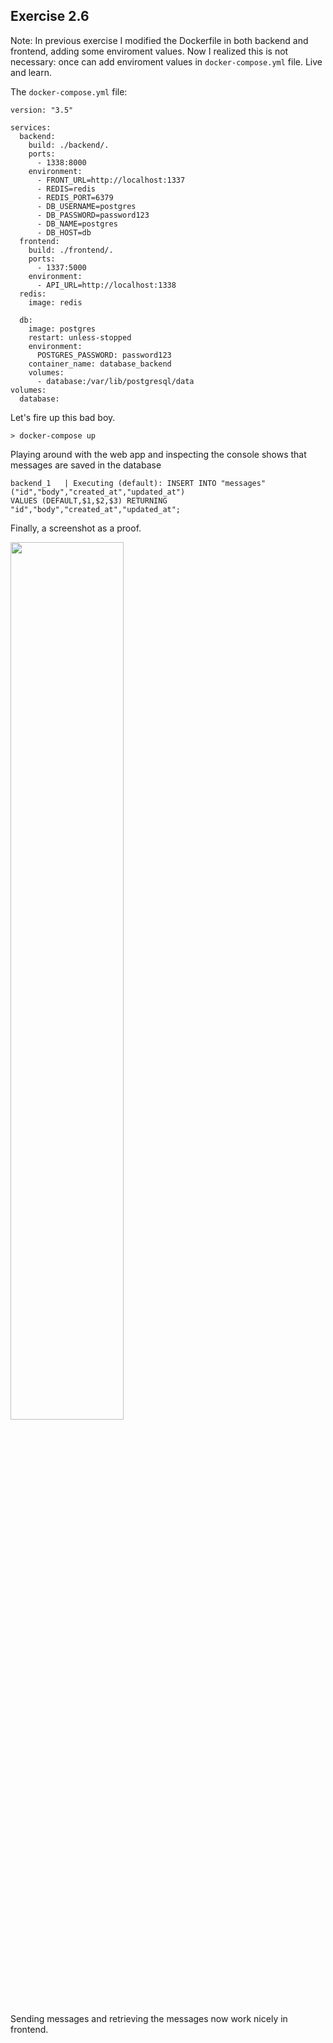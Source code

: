 ## Exercise 2.6

Note: In previous exercise I modified the Dockerfile in both backend and frontend, adding some enviroment values. Now I realized
this is not necessary: once can add enviroment values in ```docker-compose.yml``` file. Live and learn.

The ```docker-compose.yml``` file:

```
version: "3.5"

services:
  backend:
    build: ./backend/.
    ports:
      - 1338:8000
    environment:
      - FRONT_URL=http://localhost:1337
      - REDIS=redis
      - REDIS_PORT=6379
      - DB_USERNAME=postgres
      - DB_PASSWORD=password123
      - DB_NAME=postgres
      - DB_HOST=db
  frontend:
    build: ./frontend/.
    ports:
      - 1337:5000
    environment:
      - API_URL=http://localhost:1338
  redis:
    image: redis

  db:
    image: postgres
    restart: unless-stopped
    environment:
      POSTGRES_PASSWORD: password123
    container_name: database_backend
    volumes:
      - database:/var/lib/postgresql/data
volumes:
  database:
```

Let's fire up this bad boy.
```
> docker-compose up
```

Playing around with the web app and inspecting the console shows that messages are saved in the database
```
backend_1   | Executing (default): INSERT INTO "messages" ("id","body","created_at","updated_at") 
VALUES (DEFAULT,$1,$2,$3) RETURNING "id","body","created_at","updated_at";
```
Finally, a screenshot as a proof.

<img src=screenshot.PNG width="60%">

Sending messages and retrieving the messages now work nicely in frontend.

